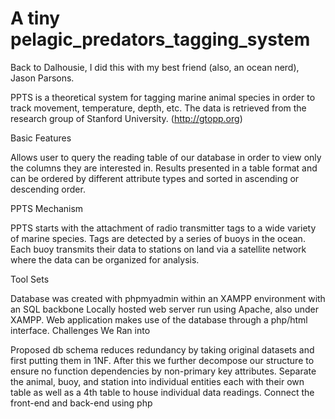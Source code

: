 # A tiny pelagic_predators_tagging_system

Back to Dalhousie, I did this with my best friend (also, an ocean nerd), Jason Parsons.

PPTS is a theoretical system for tagging marine animal species in order to track movement, temperature, depth, etc. The data is retrieved from the research group of Stanford University. (http://gtopp.org)

Basic Features

Allows user to query the reading table of our database in order to view only the columns they are interested in.
Results presented in a table format and can be ordered by different attribute types and sorted in ascending or descending order.

PPTS Mechanism

PPTS starts with the attachment of radio transmitter tags to a wide variety of marine species.
Tags are detected by a series of buoys in the ocean.
Each buoy transmits their data to stations on land via a satellite network where the data can be organized for analysis.

Tool Sets

Database was created with phpmyadmin within an XAMPP environment with an SQL backbone
Locally hosted web server run using Apache, also under XAMPP.
Web application makes use of the database through a php/html interface.
Challenges We Ran into

Proposed db schema reduces redundancy by taking original datasets and first putting them in 1NF.
After this we further decompose our structure to ensure no function dependencies by non-primary key attributes.
Separate the animal, buoy, and station into individual entities each with their own table as well as a 4th table to house individual data readings.
Connect the front-end and back-end using php


